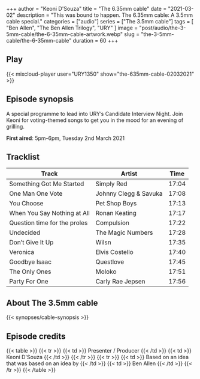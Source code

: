 +++
author = "Keoni D'Souza"
title = "The 6.35mm cable"
date = "2021-03-02"
description = "This was bound to happen. The 6.35mm cable: A 3.5mm cable special."
categories = ["audio"]
series = ["The 3.5mm cable"]
tags = [
    "Ben Allen",
    "The Ben Allen Trilogy",
    "URY"
]
image = "post/audio/the-3-5mm-cable/the-6-35mm-cable-artwork.webp"
slug = "the-3-5mm-cable/the-6-35mm-cable"
duration = 60
+++

## Play

{{< mixcloud-player user="URY1350" show="the-635mm-cable-02032021" >}}

## Episode synopsis

A special programme to lead into URY’s Candidate Interview Night. Join Keoni for voting-themed songs to get you in the mood for an evening of grilling.

**First aired**: 5pm-6pm, Tuesday 2nd March 2021

## Tracklist

| Track                        | Artist                | Time  |
|------------------------------|-----------------------|-------|
| Something Got Me Started     | Simply Red            | 17:04 |
| One Man One Vote             | Johnny Clegg & Savuka | 17:08 |
| You Choose                   | Pet Shop Boys         | 17:13 |
| When You Say Nothing at All  | Ronan Keating         | 17:17 |
| Question time for the proles | Compulsion            | 17:22 |
| Undecided                    | The Magic Numbers     | 17:28 |
| Don’t Give It Up             | Wilsn                 | 17:35 |
| Veronica                     | Elvis Costello        | 17:40 |
| Goodbye Isaac                | Questlove             | 17:45 |
| The Only Ones                | Moloko                | 17:51 |
| Party For One                | Carly Rae Jepsen      | 17:56 |

## About The 3.5mm cable

{{< synopses/cable-synopsis >}}

## Episode credits

{{< table >}}
    {{< tr >}}
        {{< td >}}
            Presenter / Producer
        {{< /td >}}
        {{< td >}}
            Keoni D'Souza
        {{< /td >}}
    {{< /tr >}}
    {{< tr >}}
        {{< td >}}
            Based on an idea that was based on an idea by
        {{< /td >}}
        {{< td >}}
            Ben Allen
        {{< /td >}}
    {{< /tr >}}
{{< /table >}}